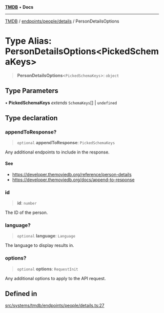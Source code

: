 [**TMDB**](../../../../README.md) • **Docs**

***

[TMDB](../../../../README.md) / [endpoints/people/details](../README.md) / PersonDetailsOptions

# Type Alias: PersonDetailsOptions\<PickedSchemaKeys\>

> **PersonDetailsOptions**\<`PickedSchemaKeys`\>: `object`

## Type Parameters

• **PickedSchemaKeys** *extends* `SchemaKeys`[] \| `undefined`

## Type declaration

### appendToResponse?

> `optional` **appendToResponse**: `PickedSchemaKeys`

Any additional endpoints to include in the response.

#### See

 - https://developer.themoviedb.org/reference/person-details
 - https://developer.themoviedb.org/docs/append-to-response

### id

> **id**: `number`

The ID of the person.

### language?

> `optional` **language**: `Language`

The language to display results in.

### options?

> `optional` **options**: `RequestInit`

Any additional options to apply to the API request.

## Defined in

[src/systems/tmdb/endpoints/people/details.ts:27](https://github.com/Norviah/media-hub/blob/b0accce5c447ccf1a18696f3cb0baef1f5bd16be/src/systems/tmdb/endpoints/people/details.ts#L27)
